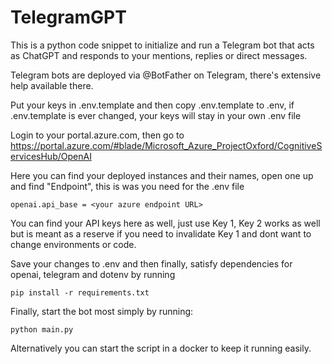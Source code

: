 ﻿# TelegramGPT

This is a python code snippet to initialize and run a Telegram bot that acts as ChatGPT and responds to your mentions, replies or direct messages.

Telegram bots are deployed via @BotFather on Telegram, there's extensive help available there.

Put your keys in .env.template and then copy .env.template to .env, if .env.template is ever changed, your keys will stay in your own .env file

Login to your portal.azure.com, then go to https://portal.azure.com/#blade/Microsoft_Azure_ProjectOxford/CognitiveServicesHub/OpenAI

Here you can find your deployed instances and their names, open one up and find "Endpoint", this is was you need for the .env file

``
openai.api_base = <your azure endpoint URL>
``

You can find your API keys here as well, just use Key 1, Key 2 works as well but is meant as a reserve if you need to invalidate Key 1 and dont want to change environments or code.

Save your changes to .env and then finally, satisfy dependencies for openai, telegram and dotenv by running

```
pip install -r requirements.txt
```

Finally, start the bot most simply by running:

```
python main.py
```

Alternatively you can start the script in a docker to keep it running easily.
